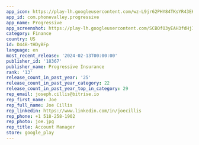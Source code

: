 ```yaml
---
app_icon: https://play-lh.googleusercontent.com/wz-L9jr62PHY84TKsYR43EKandVRsczT9AtNVUU55U9qbURIy1CTqgmP6AG6MGW8CruN
app_id: com.phonevalley.progressive
app_name: Progressive
app_screenshot: https://play-lh.googleusercontent.com/SCBOfO3yEAH3fdHjIotvLGaxYToFed6szejA0CP0W9qAGHbyQwGHSVICkbNukrB4eg
category: Finance
country: US
id: D44B-tHDyBFp
language: en
most_recent_release: '2024-02-13T00:00:00'
publisher_id: '18367'
publisher_name: Progressive Insurance
rank: '13'
release_count_in_past_year: '25'
release_count_in_past_year_category: 22
release_count_in_past_year_top_in_category: 29
rep_email: joseph.cillis@bitrise.io
rep_first_name: Joe
rep_full_name: Joe Cillis
rep_linkedin: https://www.linkedin.com/in/joecillis
rep_phone: +1 518-258-1902
rep_photo: joe.jpg
rep_title: Account Manager
store: google_play
---
```

